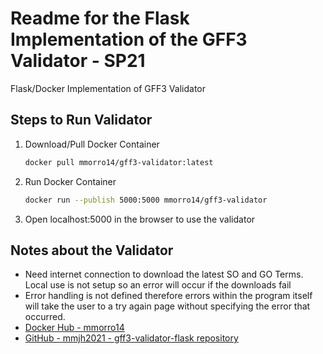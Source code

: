 # Readme for the Flask Implementation of the GFF3 Validator - SP21

Flask/Docker Implementation of GFF3 Validator

## Steps to Run Validator

1. Download/Pull Docker Container

    ```bash
    docker pull mmorro14/gff3-validator:latest
    ```

2. Run Docker Container

    ```bash
    docker run --publish 5000:5000 mmorro14/gff3-validator
    ```

3. Open localhost:5000 in the browser to use the validator

## Notes about the Validator

- Need internet connection to download the latest SO and GO Terms. Local use is not setup so an error will occur if the downloads fail
- Error handling is not defined therefore errors within the program itself will take the user to a try again page without specifying the error that occurred.
- [Docker Hub - mmorro14](https://hub.docker.com/r/mmorro14/gff3-validator)
- [GitHub - mmjh2021 - gff3-validator-flask repository](https://github.com/mmjh2021/gff3-validator-sp21-final-flask)

